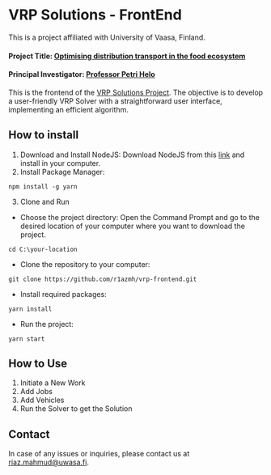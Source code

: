 # VRP Solutions - FrontEnd
This is a project affiliated with University of Vaasa, Finland.
#### Project Title: [Optimising distribution transport in the food ecosystem](https://www.uwasa.fi/en/elintarvike-ekosysteemi)
#### Principal Investigator: [Professor Petri Helo](https://www.uwasa.fi/en/person/1041808)
This is the frontend of the [VRP Solutions Project](https://github.com/r1azmh/vrp-backend). The objective is to develop a user-friendly VRP Solver with a straightforward user interface, implementing an efficient algorithm.
## How to install
1. Download and Install NodeJS: Download NodeJS from this [link](https://nodejs.org/en/download) and install in your computer.
2. Install Package Manager:
```shell
npm install -g yarn
```
3. Clone and Run
* Choose the project directory: Open the Command Prompt and go to the desired location of your computer where you want to download the project.
```shell
cd C:\your-location
```
* Clone the repository to your computer:
```shell
git clone https://github.com/r1azmh/vrp-frontend.git
```
* Install required packages:
```shell
yarn install
```
* Run the project:
```shell
yarn start
```
## How to Use
1. Initiate a New Work
2. Add Jobs
3. Add Vehicles
4. Run the Solver to get the Solution
## Contact
In case of any issues or inquiries, please contact us at [riaz.mahmud@uwasa.fi](mailto:riaz.mahmud@uwasa.fi).